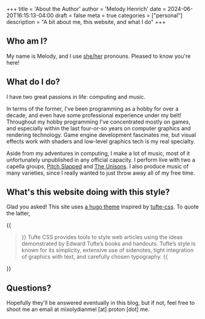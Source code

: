 +++
title = 'About the Author'
author = 'Melody Henrich'
date = 2024-06-20T16:15:13-04:00
draft = false
meta = true
categories = ["personal"]
description = "A bit about me, this website, and what I do"
+++
## Who am I?

My name is Melody, and I use [she/her](https://en.pronouns.page/@Mixolydian) pronouns. Pleased to know you're here!

## What do I do?

I have two great passions in life: computing and music.

In terms of the former, I've been programming as a hobby for over a decade, and
even have some professional experience under my belt! Throughout my hobby
programming I've concentrated mostly on games, and especially within the last
four-or-so years on computer graphics and rendering technology. Game engine
development fascinates me, but visual effects work with shaders and low-level
graphics tech is my real specialty.

Aside from my adventures in computing, I make a lot of music, most of it
unfortunately unpublished in any official capacity. I perform live with two a
capella groups, [Pitch Slapped](https://www.pitchslappedacappella.biz/album)
and [The Unisons](https://neunisons.com/music-releases). I also produce music
of many varieties, since I really wanted to just throw away all of my free
time.

## What's this website doing with this style?

Glad you asked! This site uses [a hugo theme](https://github.com/loikein/hugo-tufte) inspired by [tufte-css](https://edwardtufte.github.io/tufte-css/). To quote the latter,

{{<blockquote author="Dave Liepmann" cite="https://edwardtufte.github.io/tufte-css/">}}
Tufte CSS provides tools to style web articles using the ideas demonstrated
by Edward Tufte’s books and handouts. Tufte’s style is known for its
simplicity, extensive use of sidenotes, tight integration of graphics with
text, and carefully chosen typography.
{{</blockquote>}}

## Questions?

Hopefully they'll be answered eventually in this blog, but if not, feel free to
shoot me an email at mixolydianmel \[at\] proton \[dot\] me.
